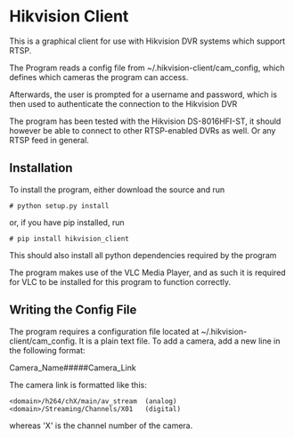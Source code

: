 # Hikvision Client


This is a graphical client for use with Hikvision DVR systems which support RTSP.

The Program reads a config file from ~/.hikvision-client/cam_config, which defines which cameras the program can access.

Afterwards, the user is prompted for a username and password, which is then used to authenticate the connection to 
the Hikvision DVR

The program has been tested with the Hikvision DS-8016HFI-ST, it should however be able to connect to other
RTSP-enabled DVRs as well. Or any RTSP feed in general.


## Installation

To install the program, either download the source and run

    # python setup.py install
    
or, if you have pip installed, run

    # pip install hikvision_client
    
This should also install all python dependencies required by the program
    
The program makes use of the VLC Media Player, and as such it is required for VLC to be installed for this program
to function correctly.

## Writing the Config File

The program requires a configuration file located at ~/.hikvision-client/cam_config. It is a plain text file. To add a
camera, add a new line in the following format:

Camera_Name\#\#\#\#\#Camera_Link

The camera link is formatted like this:

    <domain>/h264/chX/main/av_stream  (analog)
    <domain>/Streaming/Channels/X01   (digital)

whereas 'X' is the channel number of the camera.
